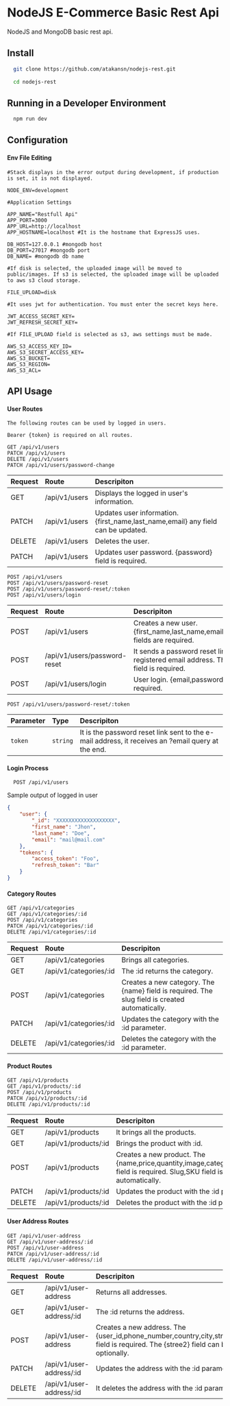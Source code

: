 
# NodeJS E-Commerce Basic Rest Api

NodeJS and MongoDB basic rest api.

## Install
```bash 
  git clone https://github.com/atakansn/nodejs-rest.git
  
  cd nodejs-rest
```

## Running in a Developer Environment

```bash
  npm run dev
```

## Configuration

#### Env File Editing
```env
#Stack displays in the error output during development, if production is set, it is not displayed.

NODE_ENV=development

#Application Settings

APP_NAME="Restfull Api"
APP_PORT=3000
APP_URL=http://localhost
APP_HOSTNAME=localhost #It is the hostname that ExpressJS uses.

DB_HOST=127.0.0.1 #mongodb host
DB_PORT=27017 #mongodb port
DB_NAME= #mongodb db name

#If disk is selected, the uploaded image will be moved to public/images. If s3 is selected, the uploaded image will be uploaded to aws s3 cloud storage.

FILE_UPLOAD=disk

#It uses jwt for authentication. You must enter the secret keys here.

JWT_ACCESS_SECRET_KEY=
JWT_REFRESH_SECRET_KEY=

#If FILE_UPLOAD field is selected as s3, aws settings must be made.

AWS_S3_ACCESS_KEY_ID=
AWS_S3_SECRET_ACCESS_KEY=
AWS_S3_BUCKET=
AWS_S3_REGION=
AWS_S3_ACL=

```

## API Usage

#### User Routes

```http
The following routes can be used by logged in users.

Bearer {token} is required on all routes.

GET /api/v1/users
PATCH /api/v1/users
DELETE /api/v1/users
PATCH /api/v1/users/password-change
```
| Request | Route     | Descripiton                       |
| :-------- | :------- | :-------------------------------- |
| GET      | /api/v1/users | Displays the logged in user's information. |
| PATCH      | /api/v1/users | Updates user information. {first_name,last_name,email} any field can be updated.|
| DELETE      | /api/v1/users | Deletes the user. |
| PATCH      | /api/v1/users | Updates user password. {password} field is required. |

```http
POST /api/v1/users
POST /api/v1/users/password-reset
POST /api/v1/users/password-reset/:token
POST /api/v1/users/login
```
| Request | Route     | Descripiton                       |
| :-------- | :------- | :-------------------------------- |
| POST      | /api/v1/users | Creates a new user. {first_name,last_name,email,password} fields are required. |
| POST      | /api/v1/users/password-reset | It sends a password reset link to the registered email address. The {email} field is required. |
| POST      | /api/v1/users/login | User login. {email,password} fields are required.|


```http
POST /api/v1/users/password-reset/:token
```

| Parameter | Type     | Descripiton                |
| :-------- | :------- | :------------------------- |
| `token` | `string` | It is the password reset link sent to the e-mail address, it receives an ?email query at the end. |

#### Login Process

```http
  POST /api/v1/users
```

Sample output of logged in user

```json
{
    "user": {
        "_id": "XXXXXXXXXXXXXXXXXXX",
        "first_name": "Jhon",
        "last_name": "Doe",
        "email": "mail@mail.com"
    },
    "tokens": {
        "access_token": "Foo",
        "refresh_token": "Bar"
    }
}
```

#### Category Routes

```http
GET /api/v1/categories
GET /api/v1/categories/:id
POST /api/v1/categories
PATCH /api/v1/categories/:id
DELETE /api/v1/categories/:id
```
| Request | Route     | Descripiton                       |
| :-------- | :------- | :-------------------------------- |
| GET      | /api/v1/categories | Brings all categories. |
| GET      | /api/v1/categories/:id | The :id returns the category. |
| POST      | /api/v1/categories | Creates a new category. The {name} field is required. The slug field is created automatically. |
| PATCH      | /api/v1/categories/:id | Updates the category with the :id parameter. |
| DELETE      | /api/v1/categories/:id | Deletes the category with the :id parameter. |

#### Product Routes

```http
GET /api/v1/products
GET /api/v1/products/:id
POST /api/v1/products
PATCH /api/v1/products/:id
DELETE /api/v1/products/:id
```
| Request | Route     | Descripiton                       |
| :-------- | :------- | :-------------------------------- |
| GET      | /api/v1/products | It brings all the products. |
| GET      | /api/v1/products/:id | Brings the product with :id.|
| POST      | /api/v1/products | Creates a new product. The {name,price,quantity,image,category_id,description} field is required. Slug,SKU field is created automatically. |
| PATCH      | /api/v1/products/:id | Updates the product with the :id parameter. |
| DELETE      | /api/v1/products/:id | Deletes the product with the :id parameter. |

#### User Address Routes

```http
GET /api/v1/user-address
GET /api/v1/user-address/:id
POST /api/v1/user-address
PATCH /api/v1/user-address/:id
DELETE /api/v1/user-address/:id
```
| Request | Route     | Descripiton                       |
| :-------- | :------- | :-------------------------------- |
| GET      | /api/v1/user-address | Returns all addresses. |
| GET      | /api/v1/user-address/:id | The :id returns the address. |
| POST      | /api/v1/user-address | Creates a new address. The {user_id,phone_number,country,city,street1,state,zip} field is required. The {stree2} field can be created optionally. |
| PATCH      | /api/v1/user-address/:id | Updates the address with the :id parameter. |
| DELETE      | /api/v1/user-address/:id | It deletes the address with the :id parameter. |



  